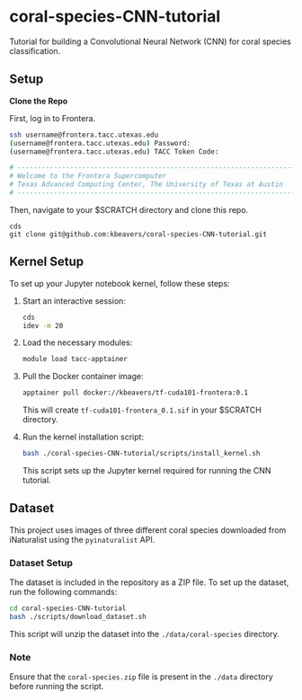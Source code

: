 # coral-species-CNN-tutorial
Tutorial for building a Convolutional Neural Network (CNN) for coral species classification.

## Setup

**Clone the Repo**

First, log in to Frontera.
```bash
ssh username@frontera.tacc.utexas.edu
(username@frontera.tacc.utexas.edu) Password: 
(username@frontera.tacc.utexas.edu) TACC Token Code:

# ------------------------------------------------------------------------------
# Welcome to the Frontera Supercomputer
# Texas Advanced Computing Center, The University of Texas at Austin
# ------------------------------------------------------------------------------
```

Then, navigate to your $SCRATCH directory and clone this repo.
```
cds
git clone git@github.com:kbeavers/coral-species-CNN-tutorial.git
```

## Kernel Setup

To set up your Jupyter notebook kernel, follow these steps:

1. Start an interactive session:
   ```bash
   cds
   idev -m 20
   ```

2. Load the necessary modules:
   ```bash
   module load tacc-apptainer
   ```

3. Pull the Docker container image:
   ```bash
   apptainer pull docker://kbeavers/tf-cuda101-frontera:0.1
   ```
   This will create `tf-cuda101-frontera_0.1.sif` in your $SCRATCH directory.

4. Run the kernel installation script:
   ```bash
   bash ./coral-species-CNN-tutorial/scripts/install_kernel.sh
   ```
   This script sets up the Jupyter kernel required for running the CNN tutorial.


## Dataset

This project uses images of three different coral species downloaded from iNaturalist using the `pyinaturalist` API.

### Dataset Setup

The dataset is included in the repository as a ZIP file. To set up the dataset, run the following commands:

```bash
cd coral-species-CNN-tutorial
bash ./scripts/download_dataset.sh
```

This script will unzip the dataset into the `./data/coral-species` directory.

### Note

Ensure that the `coral-species.zip` file is present in the `./data` directory before running the script.